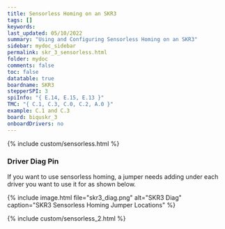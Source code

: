 ```yaml
---
title: Sensorless Homing on an SKR3
tags: []
keywords: 
last_updated: 05/10/2022
summary: "Using and Configuring Sensorless Homing on an SKR3"
sidebar: mydoc_sidebar
permalink: skr_3_sensorless.html
folder: mydoc
comments: false
toc: false
datatable: true
boardname: SKR3
stepperSPI: 3
spiInfo: "{ E.14, E.15, E.13 }"
TMC: "{ C.1, C.3, C.0, C.2, A.0 }"
example: C.1 and C.3
board: biquskr_3
onboardDrivers: no
---
```


{% include custom/sensorless.html %}

### Driver Diag Pin

If you want to use sensorless homing, a jumper needs adding under each driver you want to use it for as shown below.

{% include image.html file="skr3_diag.png" alt="SKR3 Diag" caption="SKR3 Sensorless Homing Jumper Locations" %}

{% include custom/sensorless_2.html %}